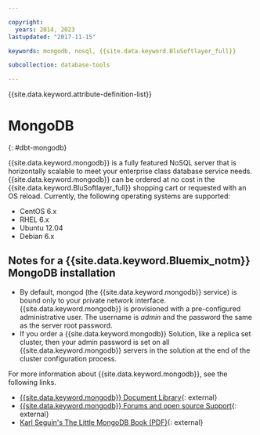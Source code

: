 ```yaml
---

copyright:
  years: 2014, 2023
lastupdated: "2017-11-15"

keywords: mongodb, nosql, {{site.data.keyword.BluSoftlayer_full}}

subcollection: database-tools

---
```


{{site.data.keyword.attribute-definition-list}}

# MongoDB
{: #dbt-mongodb}

{{site.data.keyword.mongodb}} is a fully featured NoSQL server that is horizontally scalable to meet your enterprise class database service needs. {{site.data.keyword.mongodb}} can be ordered at no cost in the {{site.data.keyword.BluSoftlayer_full}} shopping cart or requested with an OS reload. Currently, the following operating systems are supported:

* CentOS 6.x
* RHEL 6.x
* Ubuntu 12.04
* Debian 6.x

## Notes for a {{site.data.keyword.Bluemix_notm}} MongoDB installation

* By default, mongod (the {{site.data.keyword.mongodb}} service) is bound only to your private network interface. {{site.data.keyword.mongodb}} is provisioned with a pre-configured administrative user. The username is _admin_ and the password the same as the server root password.
* If you order a {{site.data.keyword.mongodb}} Solution, like a replica set cluster, then your admin password is set on all {{site.data.keyword.mongodb}} servers in the solution at the end of the cluster configuration process.

For more information about {{site.data.keyword.mongodb}}, see the following links.

* [{{site.data.keyword.mongodb}} Document Library](http://www.mongodb.org/display/DOCS/Home){: external}
* [{{site.data.keyword.mongodb}} Forums and open source Support](https://groups.google.com/forum/?fromgroups#!forum/mongodb-user){: external}
* [Karl Seguin's The Little MongoDB Book (PDF)](http://openmymind.net/mongodb.pdf){: external}
